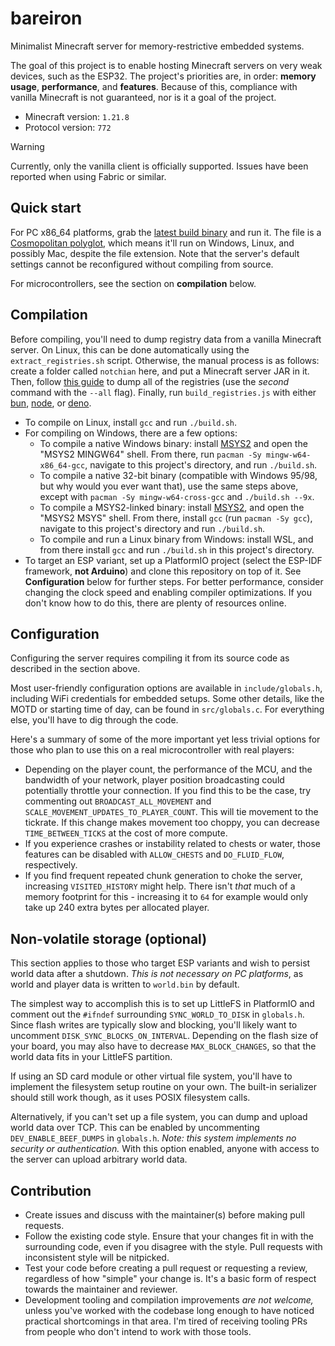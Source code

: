 # bareiron
Minimalist Minecraft server for memory-restrictive embedded systems.

The goal of this project is to enable hosting Minecraft servers on very weak devices, such as the ESP32. The project's priorities are, in order: **memory usage**, **performance**, and **features**. Because of this, compliance with vanilla Minecraft is not guaranteed, nor is it a goal of the project.

- Minecraft version: `1.21.8`
- Protocol version: `772`

> [!WARNING]
> Currently, only the vanilla client is officially supported. Issues have been reported when using Fabric or similar.

## Quick start
For PC x86_64 platforms, grab the [latest build binary](https://github.com/p2r3/bareiron/releases/download/latest/bareiron.exe) and run it. The file is a [Cosmopolitan polyglot](https://github.com/jart/cosmopolitan), which means it'll run on Windows, Linux, and possibly Mac, despite the file extension. Note that the server's default settings cannot be reconfigured without compiling from source.

For microcontrollers, see the section on **compilation** below.

## Compilation
Before compiling, you'll need to dump registry data from a vanilla Minecraft server. On Linux, this can be done automatically using the `extract_registries.sh` script. Otherwise, the manual process is as follows: create a folder called `notchian` here, and put a Minecraft server JAR in it. Then, follow [this guide](https://minecraft.wiki/w/Minecraft_Wiki:Projects/wiki.vg_merge/Data_Generators) to dump all of the registries (use the _second_ command with the `--all` flag). Finally, run `build_registries.js` with either [bun](https://bun.sh/), [node](https://nodejs.org/en/download), or [deno](https://docs.deno.com/runtime/getting_started/installation/).

- To compile on Linux, install `gcc` and run `./build.sh`.
- For compiling on Windows, there are a few options:
  - To compile a native Windows binary: install [MSYS2](https://www.msys2.org/) and open the "MSYS2 MINGW64" shell. From there, run `pacman -Sy mingw-w64-x86_64-gcc`, navigate to this project's directory, and run `./build.sh`.
  - To compile a native 32-bit binary (compatible with Windows 95/98, but why would you ever want that), use the same steps above, except with `pacman -Sy mingw-w64-cross-gcc` and `./build.sh --9x`.
  - To compile a MSYS2-linked binary: install [MSYS2](https://www.msys2.org/), and open the "MSYS2 MSYS" shell. From there, install `gcc` (run `pacman -Sy gcc`), navigate to this project's directory and run `./build.sh`. 
  - To compile and run a Linux binary from Windows: install WSL, and from there install `gcc` and run `./build.sh` in this project's directory.
- To target an ESP variant, set up a PlatformIO project (select the ESP-IDF framework, **not Arduino**) and clone this repository on top of it. See **Configuration** below for further steps. For better performance, consider changing the clock speed and enabling compiler optimizations. If you don't know how to do this, there are plenty of resources online.

## Configuration
Configuring the server requires compiling it from its source code as described in the section above.

Most user-friendly configuration options are available in `include/globals.h`, including WiFi credentials for embedded setups. Some other details, like the MOTD or starting time of day, can be found in `src/globals.c`. For everything else, you'll have to dig through the code.

Here's a summary of some of the more important yet less trivial options for those who plan to use this on a real microcontroller with real players:

- Depending on the player count, the performance of the MCU, and the bandwidth of your network, player position broadcasting could potentially throttle your connection. If you find this to be the case, try commenting out `BROADCAST_ALL_MOVEMENT` and `SCALE_MOVEMENT_UPDATES_TO_PLAYER_COUNT`. This will tie movement to the tickrate. If this change makes movement too choppy, you can decrease `TIME_BETWEEN_TICKS` at the cost of more compute.
- If you experience crashes or instability related to chests or water, those features can be disabled with `ALLOW_CHESTS` and `DO_FLUID_FLOW`, respectively.
- If you find frequent repeated chunk generation to choke the server, increasing `VISITED_HISTORY` might help. There isn't _that_ much of a memory footprint for this - increasing it to `64` for example would only take up 240 extra bytes per allocated player.

## Non-volatile storage (optional)
This section applies to those who target ESP variants and wish to persist world data after a shutdown. *This is not necessary on PC platforms*, as world and player data is written to `world.bin` by default.

The simplest way to accomplish this is to set up LittleFS in PlatformIO and comment out the `#ifndef` surrounding `SYNC_WORLD_TO_DISK` in `globals.h`. Since flash writes are typically slow and blocking, you'll likely want to uncomment `DISK_SYNC_BLOCKS_ON_INTERVAL`. Depending on the flash size of your board, you may also have to decrease `MAX_BLOCK_CHANGES`, so that the world data fits in your LittleFS partition.

If using an SD card module or other virtual file system, you'll have to implement the filesystem setup routine on your own. The built-in serializer should still work though, as it uses POSIX filesystem calls.

Alternatively, if you can't set up a file system, you can dump and upload world data over TCP. This can be enabled by uncommenting `DEV_ENABLE_BEEF_DUMPS` in `globals.h`. *Note: this system implements no security or authentication.* With this option enabled, anyone with access to the server can upload arbitrary world data.

## Contribution
- Create issues and discuss with the maintainer(s) before making pull requests.
- Follow the existing code style. Ensure that your changes fit in with the surrounding code, even if you disagree with the style. Pull requests with inconsistent style will be nitpicked.
- Test your code before creating a pull request or requesting a review, regardless of how "simple" your change is. It's a basic form of respect towards the maintainer and reviewer.
- Development tooling and compilation improvements _are not welcome,_ unless you've worked with the codebase long enough to have noticed practical shortcomings in that area. I'm tired of receiving tooling PRs from people who don't intend to work with those tools.
